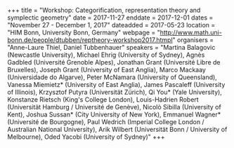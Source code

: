 +++
title = "Workshop: Categorification, representation theory and symplectic geometry"
date = 2017-11-27
enddate = 2017-12-01
dates = "November 27 - December 1, 2017"
dateadded = 2017-05-23
location = "HIM Bonn, University Bonn, Germany"
webpage = "http://www.math.uni-bonn.de/people/dtubben/reptheory-workshop2017.htmpl"
organisers = "Anne-Laure Thiel, Daniel Tubbenhauer"
speakers = "Martina Balagovic (Newcastle University), Michael Ehrig (University of Sydney), Agnès Gadbled (Université Grenoble Alpes), Jonathan Grant (Université Libre de Bruxelles), Joseph Grant (University of East Anglia), Marco Mackaay (Universidade do Algarve), Peter McNamara (University of Queensland), Vanessa Miemietz* (University of East Anglia), James Pascaleff (University of Illinois), Krzysztof Putyra (Universität Zürich), Qi You* (Yale University), Konstanze Rietsch (King's College London), Louis-Hadrien Robert (Universität Hamburg / Université de Genève), Nicolò Sibilla (University of Kent), Joshua Sussan* (City University of New York), Emmanuel Wagner* (Université de Bourgogne), Paul Wedrich (Imperial College London / Australian National University), Arik Wilbert (Universität Bonn / University of Melbourne), Oded Yacobi (University of Sydney)"
+++
